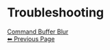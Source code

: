 # Troubleshooting


<div class="page-nav">
  <a href="#/CommandBufferBlur" class="prev">
    <div class="title">Command Buffer Blur</div>
    <div class="subtitle">⬅ Previous Page</div>
  </a>
</div>
